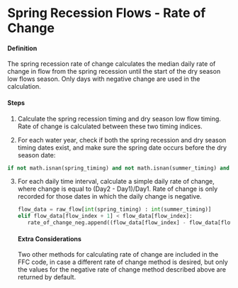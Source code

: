 # Spring Recession Flows - Rate of Change

#### Definition

The spring recession rate of change calculates the median daily rate of change in flow from the spring recession until the start of the dry season low flows season. Only days with negative change are used in the calculation.

#### Steps

1. Calculate the spring recession timing and dry season low flow timing. Rate of change is calculated between these two timing indices.

2. For each water year, check if both the spring recession and dry season timing dates exist, and make sure the spring date occurs before the dry season date:

  ```py
  if not math.isnan(spring_timing) and not math.isnan(summer_timing) and summer_timing > spring_timing:
  ```

3. For each daily time interval, calculate a simple daily rate of change, where change is equal to \(Day2 - Day1\)/Day1. Rate of change is only recorded for those dates in which the daily change is negative.
   ```py
   flow_data = raw_flow[int(spring_timing) : int(summer_timing)]
   elif flow_data[flow_index + 1] < flow_data[flow_index]:
      rate_of_change_neg.append((flow_data[flow_index] - flow_data[flow_index + 1]) / flow_data[flow_index])
   ```

   #### Extra Considerations

   Two other methods for calculating rate of change are included in the FFC code, in case a different rate of change method is desired, but only the values for the negative rate of change method described above are returned by default.
